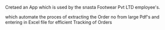 Cretaed an App which is used by the snasta Footwear Pvt LTD employee's.

which automate the proces of extracting the Order no from large Pdf's and entering in Excel file for efficient Tracking of Orders 
